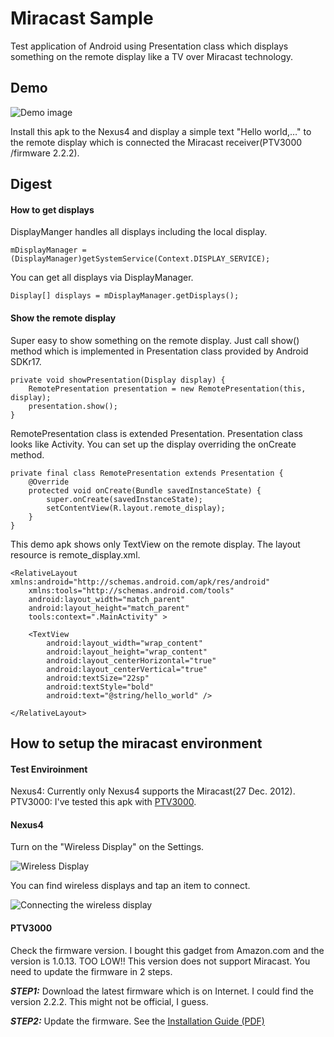 # Miracast Sample

Test application of Android using Presentation class which displays something on the remote display like a TV over Miracast technology.

## Demo
![Demo image](https://lh3.googleusercontent.com/-IWkNvP0iCEw/UNwPCDMGbcI/AAAAAAAAQQM/101yztAhSLg/s1024/IMG_20121227_180023.jpg)

Install this apk to the Nexus4 and display a simple text "Hello world,…" to the remote display which is connected the Miracast receiver(PTV3000 /firmware 2.2.2).

## Digest

#### How to get displays 

DisplayManger handles all displays including the local display.

	mDisplayManager = (DisplayManager)getSystemService(Context.DISPLAY_SERVICE);

You can get all displays via DisplayManager.

	Display[] displays = mDisplayManager.getDisplays();


#### Show the remote display

Super easy to show something on the remote display. Just call show() method which is implemented in Presentation class provided by Android SDKr17.

	private void showPresentation(Display display) {
        RemotePresentation presentation = new RemotePresentation(this, display);
        presentation.show();
    }

RemotePresentation class is extended Presentation.
Presentation class looks like Activity. You can set up the display overriding the onCreate method.

    private final class RemotePresentation extends Presentation {
        @Override
        protected void onCreate(Bundle savedInstanceState) {
            super.onCreate(savedInstanceState);
            setContentView(R.layout.remote_display);
        }
    }

This demo apk shows only TextView on the remote display. The layout resource is remote_display.xml.

	<RelativeLayout xmlns:android="http://schemas.android.com/apk/res/android"
        xmlns:tools="http://schemas.android.com/tools"
        android:layout_width="match_parent"
        android:layout_height="match_parent"
        tools:context=".MainActivity" >

        <TextView
            android:layout_width="wrap_content"
            android:layout_height="wrap_content"
            android:layout_centerHorizontal="true"
            android:layout_centerVertical="true"
            android:textSize="22sp"
            android:textStyle="bold"
            android:text="@string/hello_world" />

    </RelativeLayout>


## How to setup the miracast environment

#### Test Enviroinment

Nexus4: Currently only Nexus4 supports the Miracast(27 Dec. 2012).
PTV3000: I've tested this apk with [PTV3000](http://www.netgear.com/home/products/hometheater/media-players/PTV3000.aspx).

#### Nexus4

Turn on the "Wireless Display" on the Settings.

![Wireless Display](https://lh5.googleusercontent.com/-jsRDm7OwPcA/UNwZf_w53II/AAAAAAAAQSU/gwoLDrnoLi8/s800/device-2012-12-27-184713.png)

You can find wireless displays and tap an item to connect.

![Connecting the wireless display](https://lh6.googleusercontent.com/-dL8nnpfbEts/UNwZf37W6rI/AAAAAAAAQSY/NG9y4QrC36A/s800/device-2012-12-27-184741.png)

#### PTV3000

Check the firmware version. I bought this gadget from Amazon.com and the version is 1.0.13. TOO LOW!! This version does not support Miracast. You need to update the firmware in 2 steps.

***STEP1:*** Download the latest firmware which is on Internet. I could find the version 2.2.2. This might not be official, I guess.

***STEP2:*** Update the firmware. See the [Installation Guide (PDF)](http://www.downloads.netgear.com/files/GDC/PTV3000/PTV3000_IG_10AUG2012.pdf)



